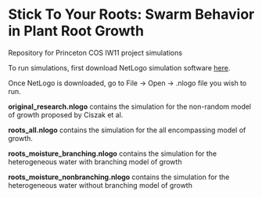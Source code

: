 # Stick To Your Roots: Swarm Behavior in Plant Root Growth

Repository for Princeton COS IW11 project simulations

To run simulations, first download NetLogo simulation software [here](https://ccl.northwestern.edu/netlogo/download.shtml).

Once NetLogo is downloaded, go to File -> Open -> .nlogo file you wish to run.

**original_research.nlogo** contains the simulation for the non-random model of growth proposed by Ciszak et al.

**roots_all.nlogo** contains the simulation for the all encompassing model of growth.

**roots_moisture_branching.nlogo** contains the simulation for the heterogeneous water with branching model of growth

**roots_moisture_nonbranching.nlogo** contains the simulation for the heterogeneous water without branching model of growth
